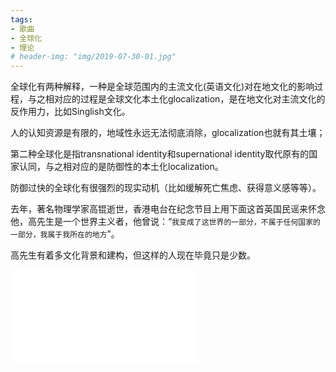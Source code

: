 ```yaml
---
tags:
- 歌曲
- 全球化
- 理论
# header-img: "img/2019-07-30-01.jpg"
---
```

全球化有两种解释，一种是全球范围内的主流文化(英语文化)对在地文化的影响过程，与之相对应的过程是全球文化本土化glocalization，是在地文化对主流文化的反作用力，比如Singlish文化。

人的认知资源是有限的，地域性永远无法彻底消除，glocalization也就有其土壤；

第二种全球化是指transnational identity和supernational identity取代原有的国家认同，与之相对应的是防御性的本土化localization。

防御过快的全球化有很强烈的现实动机（比如缓解死亡焦虑、获得意义感等等）。

去年，著名物理学家高锟逝世，香港电台在纪念节目上用下面这首英国民谣来怀念他，高先生是一个世界主义者，他曾说：“`我变成了这世界的一部分，不属于任何国家的一部分，我属于我所在的地方`”。

高先生有着多文化背景和建构，但这样的人现在毕竟只是少数。

<iframe src="//youtu.be/X3D_j6AyVaA" scrolling="no" border="0" frameborder="no" framespacing="0" allowfullscreen="true"> </iframe>
